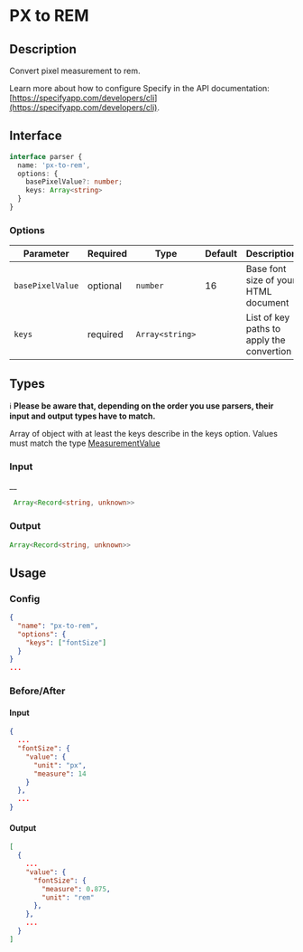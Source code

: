 # PX to REM
## Description

Convert pixel measurement to rem.

Learn more about how to configure Specify in the API documentation: [https://specifyapp.com/developers/cli](https://specifyapp.com/developers/cli).

## Interface

```ts
interface parser {
  name: 'px-to-rem',
  options: {
    basePixelValue?: number;
    keys: Array<string>
  }
}
```

### Options
| Parameter        | Required | Type            | Default  | Description                              |
| ---------------- | -------- | --------------- | -------- | ---------------------------------------- |
| `basePixelValue` | optional    | `number`        | 16       | Base font size of your HTML document     |
| `keys`           | required     | `Array<string>` |          | List of key paths to apply the convertion |

## Types

ℹ️ **Please be aware that, depending on the order you use parsers, their input and output types have to match.**

Array of object with at least the keys describe in the keys option. 
Values must match the type [MeasurementValue](https://github.com/Specifyapp/parsers/blob/master/types/tokens/Measurement.ts#L3)

### Input
__

```ts
 Array<Record<string, unknown>>
```

### Output

```ts
Array<Record<string, unknown>>
```

## Usage
### Config
```json
{
  "name": "px-to-rem",
  "options": {
    "keys": ["fontSize"]
  }
}
...
```

### Before/After

#### Input
```json
{
  ...
  "fontSize": {
    "value": {
      "unit": "px",
      "measure": 14
    }
  },
  ...
}
```
#### Output

```json
[
  {
    ...
    "value": {
      "fontSize": {
        "measure": 0.875,
        "unit": "rem"
      },
    },
    ...
  }
]
```
